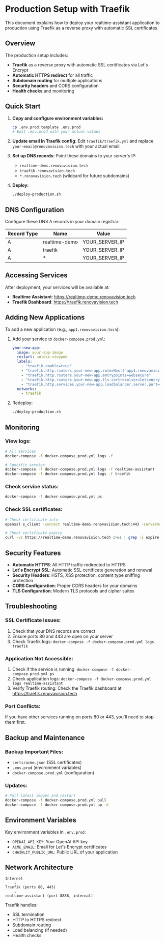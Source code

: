 # Production Setup with Traefik

This document explains how to deploy your realtime-assistant application to production using Traefik as a reverse proxy with automatic SSL certificates.

## Overview

The production setup includes:
- **Traefik** as a reverse proxy with automatic SSL certificates via Let's Encrypt
- **Automatic HTTPS redirect** for all traffic
- **Subdomain routing** for multiple applications
- **Security headers** and CORS configuration
- **Health checks** and monitoring

## Quick Start

1. **Copy and configure environment variables:**
   ```bash
   cp .env.prod.template .env.prod
   # Edit .env.prod with your actual values
   ```

2. **Update email in Traefik config:**
   Edit `traefik/traefik.yml` and replace `your-email@renovavision.tech` with your actual email.

3. **Set up DNS records:**
   Point these domains to your server's IP:
   - `realtime-demo.renovavision.tech`
   - `traefik.renovavision.tech`
   - `*.renovavision.tech` (wildcard for future subdomains)

4. **Deploy:**
   ```bash
   ./deploy-production.sh
   ```

## DNS Configuration

Configure these DNS A records in your domain registrar:

| Record Type | Name | Value |
|-------------|------|-------|
| A | realtime-demo | YOUR_SERVER_IP |
| A | traefik | YOUR_SERVER_IP |
| A | * | YOUR_SERVER_IP |

## Accessing Services

After deployment, your services will be available at:

- **Realtime Assistant**: https://realtime-demo.renovavision.tech
- **Traefik Dashboard**: https://traefik.renovavision.tech

## Adding New Applications

To add a new application (e.g., `app1.renovavision.tech`):

1. Add your service to `docker-compose.prod.yml`:
   ```yaml
   your-new-app:
     image: your-app-image
     restart: unless-stopped
     labels:
       - "traefik.enable=true"
       - "traefik.http.routers.your-new-app.rule=Host(`app1.renovavision.tech`)"
       - "traefik.http.routers.your-new-app.entrypoints=websecure"
       - "traefik.http.routers.your-new-app.tls.certresolver=letsencrypt"
       - "traefik.http.services.your-new-app.loadbalancer.server.port=8080"
     networks:
       - traefik
   ```

2. Redeploy:
   ```bash
   ./deploy-production.sh
   ```

## Monitoring

### View logs:
```bash
# All services
docker-compose -f docker-compose.prod.yml logs -f

# Specific service
docker-compose -f docker-compose.prod.yml logs -f realtime-assistant
docker-compose -f docker-compose.prod.yml logs -f traefik
```

### Check service status:
```bash
docker-compose -f docker-compose.prod.yml ps
```

### Check SSL certificates:
```bash
# Check certificate info
openssl s_client -connect realtime-demo.renovavision.tech:443 -servername realtime-demo.renovavision.tech < /dev/null

# Check certificate expiry
curl -vI https://realtime-demo.renovavision.tech 2>&1 | grep -i expire
```

## Security Features

- **Automatic HTTPS**: All HTTP traffic redirected to HTTPS
- **Let's Encrypt SSL**: Automatic SSL certificate generation and renewal
- **Security Headers**: HSTS, XSS protection, content type sniffing protection
- **CORS Configuration**: Proper CORS headers for your domains
- **TLS Configuration**: Modern TLS protocols and cipher suites

## Troubleshooting

### SSL Certificate Issues:
1. Check that your DNS records are correct
2. Ensure ports 80 and 443 are open on your server
3. Check Traefik logs: `docker-compose -f docker-compose.prod.yml logs traefik`

### Application Not Accessible:
1. Check if the service is running: `docker-compose -f docker-compose.prod.yml ps`
2. Check application logs: `docker-compose -f docker-compose.prod.yml logs realtime-assistant`
3. Verify Traefik routing: Check the Traefik dashboard at https://traefik.renovavision.tech

### Port Conflicts:
If you have other services running on ports 80 or 443, you'll need to stop them first.

## Backup and Maintenance

### Backup Important Files:
- `certs/acme.json` (SSL certificates)
- `.env.prod` (environment variables)
- `docker-compose.prod.yml` (configuration)

### Updates:
```bash
# Pull latest images and restart
docker-compose -f docker-compose.prod.yml pull
docker-compose -f docker-compose.prod.yml up -d
```

## Environment Variables

Key environment variables in `.env.prod`:

- `OPENAI_API_KEY`: Your OpenAI API key
- `ACME_EMAIL`: Email for Let's Encrypt certificates
- `CHAINLIT_PUBLIC_URL`: Public URL of your application

## Network Architecture

```
Internet
    ↓
Traefik (ports 80, 443)
    ↓
realtime-assistant (port 8888, internal)
```

Traefik handles:
- SSL termination
- HTTP to HTTPS redirect
- Subdomain routing
- Load balancing (if needed)
- Health checks
